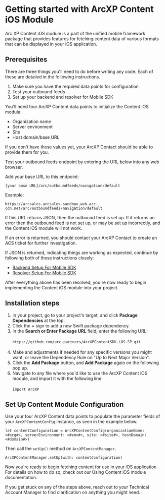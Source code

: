 # Getting started with ArcXP Content iOS Module

Arc XP Content iOS module is a part of the unified mobile framework package that provides features for fetching content data of various formats that can be displayed in your iOS application.

## Prerequisites

There are three things you'll need to do before writing any code. Each of these are detailed in the following instructions.

1. Make sure you have the required data points for configuration  
2. Test your outbound feeds  
3. Set up your backend and resolver for Mobile SDK

You'll need four ArcXP Content data points to initialize the Content iOS module:

* Organization name
* Server environment
* Site
* Host domain/base URL

If you don't have these values yet, your ArcXP Contact should be able to provide them for you.

Test your outbound feeds endpoint by entering the URL below into any web browser.

Add your base URL to this endpoint:

```
{your base URL}/arc/outboundfeeds/navigation/default
```

Example:

```
https://arcsales-arcsales-sandbox.web.arc-cdn.net/arc/outboundfeeds/navigation/default
```

If this URL returns JSON, then the outbound feed is set up. If it returns an error then the outbound feed is not set up, or may be set up incorrectly, and the Content iOS module will not work.

If an error is returned, you should contact your ArcXP Contact to create an ACS ticket for further investigation.

If JSON is returned, indicating things are working as expected, continue by following both of these instructions closely:

* [Backend Setup For Mobile SDK](back-end-setup-for-mobile-sdk.md)
* [Resolver Setup For Mobile SDK](mobile-sdk-resolver-setup.md)

After everything above has been resolved, you're now ready to begin implementing the Content iOS module into your project.

## Installation steps

1. In your project, go to your project's target, and click **Package Dependencies** at the top.  
2. Click the **+** sign to add a new Swift package dependency.  
3. In the **Search or Enter Package URL** field, enter the following URL: <br /><br />`https://github.com/arc-partners/ArcXPContentSDK-iOS-SP.git`<br /><br />
4. Make and adjustments if needed for any specific versions you might want, or leave the Dependency Rule on "Up to Next Major Version".  
5. Click the **Add Package** button, and **Add Package** again on the following pop up.  
6. Navigate to any file where you'd like to use the ArcXP Content iOS module, and import it with the following line. <br /><br />`import ArcXP`

## Set Up Content Module Configuration

Use your four ArcXP Content data points to populate the parameter fields of your `ArcXPContentConfig` instance, as seen in the example below.

```
let contentConfiguration = ArcXPContentConfig(organizationName: <#org#>, serverEnvironment: <#env#>, site: <#site#>, hostDomain: <#domain#>)
```

Then call the `setUp()` method on `ArcXPContentManager`.

```
ArcXPContentManager.setUp(with: contentConfiguration)
```

Now you're ready to begin fetching content for use in your iOS application. For details on how to do so, check out our Using Content iOS module documentation.

If you get stuck on any of the steps above, reach out to your Technical Account Manager to find clarification on anything you might need.
